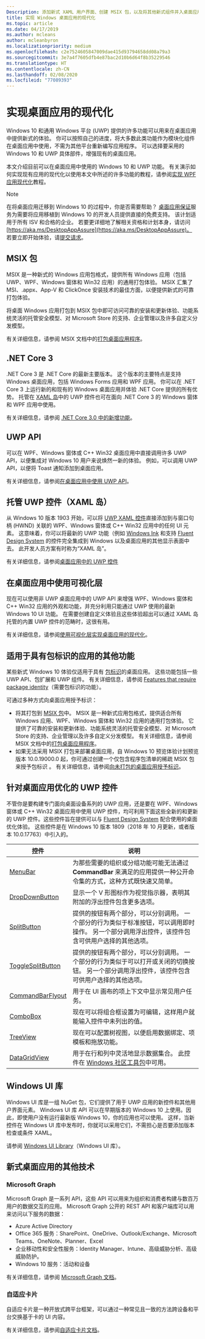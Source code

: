 ```yaml
---
Description: 添加新式 XAML 用户界面、创建 MSIX 包，以及将其他新式组件并入桌面应用程序中。
title: 实现 Windows 桌面应用的现代化
ms.topic: article
ms.date: 04/17/2019
ms.author: mcleans
author: mcleanbyron
ms.localizationpriority: medium
ms.openlocfilehash: c2e7524605847009dae415d93794658dd08a79a3
ms.sourcegitcommit: 3e7a4f7605dfb4e87bac2d10b6d64f8b35229546
ms.translationtype: HT
ms.contentlocale: zh-CN
ms.lasthandoff: 02/08/2020
ms.locfileid: "77089393"
---
```

# <a name="modernize-your-desktop-apps"></a>实现桌面应用的现代化

Windows 10 和通用 Windows 平台 (UWP) 提供的许多功能可以用来在桌面应用中提供新式的体验。 你可以按照自己的进度，将大多数此类功能作为模块化组件在桌面应用中使用，不需为其他平台重新编写应用程序。 可以选择要采用的 Windows 10 和 UWP 具体部件，增强现有的桌面应用。

本文介绍目前可以在桌面应用中使用的 Windows 10 和 UWP 功能。 有关演示如何实现现有应用的现代化以使用本文中所述的许多功能的教程，请参阅[实现 WPF 应用现代化](modernize-wpf-tutorial.md)教程。

> [!NOTE]
> 在将桌面应用迁移到 Windows 10 的过程中，你是否需要帮助？ [桌面应用保证](https://docs.microsoft.com/FastTrack/win-10-desktop-app-assure)服务为需要将应用移植到 Windows 10 的开发人员提供直接的免费支持。 该计划适用于所有 ISV 和合格的企业。 若要更详细地了解相关资格和计划本身，请访问 [https://aka.ms/DesktopAppAssure](https://aka.ms/DesktopAppAssure)。 若要立即开始体验，请[提交请求](https://aka.ms/DesktopAppAssureRequest)。

## <a name="msix-packages"></a>MSIX 包

MSIX 是一种新式的 Windows 应用包格式，提供所有 Windows 应用（包括 UWP、WPF、Windows 窗体和 Win32 应用）的通用打包体验。 MSIX 汇集了 MSI、.appx、App-V 和 ClickOnce 安装技术的最佳方面，以便提供新式的可靠打包体验。

将桌面 Windows 应用打包到 MSIX 包中即可访问可靠的安装和更新体验、功能系统灵活的托管安全模型、对 Microsoft Store 的支持、企业管理以及许多自定义分发模型。

有关详细信息，请参阅 MSIX 文档中的[打包桌面应用程序](/windows/msix/desktop/desktop-to-uwp-root)。

## <a name="net-core-3"></a>.NET Core 3

.NET Core 3 是 .NET Core 的最新主要版本。 这个版本的主要特点是支持 Windows 桌面应用，包括 Windows Forms 应用和 WPF 应用。 你可以在 .NET Core 3 上运行新的和现有的 Windows 桌面应用并体验 .NET Core 提供的所有优势。 托管在 [XAML 岛](xaml-islands.md)中的 UWP 控件也可在面向 .NET Core 3 的 Windows 窗体和 WPF 应用中使用。

有关详细信息，请参阅 [.NET Core 3.0 中的新增功能](https://docs.microsoft.com/dotnet/core/whats-new/dotnet-core-3-0)。

## <a name="uwp-apis"></a>UWP API

可以在 WPF、Windows 窗体或 C++ Win32 桌面应用中直接调用许多 UWP API，以便集成对 Windows 10 用户来说焕然一新的体验。 例如，可以调用 UWP API，以便将 Toast 通知添加到桌面应用。

有关详细信息，请参阅[在桌面应用中使用 UWP API](desktop-to-uwp-enhance.md)。

## <a name="host-uwp-controls-xaml-islands"></a>托管 UWP 控件（XAML 岛）

从 Windows 10 版本 1903 开始，可以将 [UWP XAML 控件](/windows/uwp/design/controls-and-patterns/controls-by-function)直接添加到与窗口句柄 (HWND) 关联的 WPF、Windows 窗体或 C++ Win32 应用中的任何 UI 元素。 这意味着，你可以将最新的 UWP 功能（例如 [Windows Ink](/windows/uwp/design/input/pen-and-stylus-interactions) 和支持 [Fluent Design System](/windows/uwp/design/fluent-design-system/index) 的控件完全集成到 Windows 以及桌面应用的其他显示表面中去。 此开发人员方案有时称为“XAML 岛”。 

有关详细信息，请参阅[桌面应用中的 UWP 控件](xaml-islands.md)

## <a name="use-the-visual-layer-in-desktop-apps"></a>在桌面应用中使用可视化层

现在可以使用非 UWP 桌面应用中的 UWP API 来增强 WPF、Windows 窗体和 C++ Win32 应用的外观和功能，并充分利用只能通过 UWP 使用的最新 Windows 10 UI 功能。 在需要创建自定义体验且这些体验超出可以通过 XAML 岛托管的内置 UWP 控件的范畴时，这很有用。

有关详细信息，请参阅[使用可视化层实现桌面应用的现代化](visual-layer-in-desktop-apps.md)。

## <a name="additional-features-available-to-apps-with-package-identity"></a>适用于具有包标识的应用的其他功能

某些新式 Windows 10 体验仅适用于具有 [包标识](https://docs.microsoft.com/uwp/schemas/appxpackage/uapmanifestschema/element-identity)的桌面应用。 这些功能包括一些 UWP API、包扩展和 UWP 组件。 有关详细信息，请参阅 [Features that require package identity](modernize-packaged-apps.md)（需要包标识的功能）。

可通过多种方式向桌面应用授予标识：

* 将其打包到 [MSIX 包](/windows/msix/desktop/desktop-to-uwp-root)中。 MSIX 是一种新式应用包格式，提供适合所有 Windows 应用、WPF、Windows 窗体和 Win32 应用的通用打包体验。 它提供了可靠的安装和更新体验、功能系统灵活的托管安全模型、对 Microsoft Store 的支持、企业管理以及许多自定义分发模型。 有关详细信息，请参阅 MSIX 文档中的[打包桌面应用程序](https://docs.microsoft.com/windows/msix/desktop/desktop-to-uwp-root)。
* 如果无法采用 MSIX 打包来部署桌面应用，自 Windows 10 预览体验计划预览版本 10.0.19000.0 起，你可通过创建一个仅包含程序包清单的稀疏 MSIX 包来授予包标识  。 有关详细信息，请参阅[向未打包的桌面应用授予标识](grant-identity-to-nonpackaged-apps.md)。

<a id="desktop-uwp-controls"/>

## <a name="uwp-controls-optimized-for-desktop-apps"></a>针对桌面应用优化的 UWP 控件

不管你是要构建专门面向桌面设备系列的 UWP 应用，还是要在 WPF、Windows 窗体或 C++ Win32 桌面应用中使用 UWP 控件，均可利用下面这些全新的和更新的 UWP 控件。这些控件旨在提供可以与 [Fluent Design System](/windows/uwp/design/fluent-design-system/index) 配合使用的桌面优化体验。 这些控件是在 Windows 10 版本 1809（2018 年 10 月更新，或者版本 10.0.17763）中引入的。

| 控件 |  说明 |
|------ |--------------|
| [MenuBar](https://docs.microsoft.com/windows/uwp/design/controls-and-patterns/menus#create-a-menu-bar) | 为那些需要的组织或分组功能可能无法通过 **CommandBar** 来满足的应用提供一种公开命令集的方式，这种方式既快速又简单。 |
| [DropDownButton](https://docs.microsoft.com/windows/uwp/design/controls-and-patterns/buttons#create-a-drop-down-button) | 显示一个 V 形图标作为视觉指示器，表明其附加的浮出控件包含更多选项。  |
| [SplitButton](https://docs.microsoft.com/windows/uwp/design/controls-and-patterns/buttons#create-a-split-button) | 提供的按钮有两个部分，可以分别调用。 一个部分的行为类似于标准按钮，可以调用即时操作。 另一个部分调用浮出控件，该控件包含可供用户选择的其他选项。|
| [ToggleSplitButton](https://docs.microsoft.com/windows/uwp/design/controls-and-patterns/buttons#create-a-toggle-split-button) | 提供的按钮有两个部分，可以分别调用。 一个部分的行为类似于可以打开或关闭的切换按钮。 另一个部分调用浮出控件，该控件包含可供用户选择的其他选项。 |
| [CommandBarFlyout](https://docs.microsoft.com/windows/uwp/design/controls-and-patterns/command-bar-flyout) |  用于在 UI 画布的项上下文中显示常见用户任务。 |
| [ComboBox](https://docs.microsoft.com/windows/uwp/design/controls-and-patterns/combo-box#make-a-combo-box-editable) | 现在可以将组合框设置为可编辑，这样用户就能输入控件中未列出的值。  |
| [TreeView](https://docs.microsoft.com/windows/uwp/design/controls-and-patterns/tree-view) | 现在可以配置树视图，以便启用数据绑定、项模板和拖放功能。  |
| [DataGridView](https://docs.microsoft.com/windows/communitytoolkit/controls/datagrid) |   用于在行和列中灵活地显示数据集合。 此控件在 [Windows 社区工具包](https://docs.microsoft.com/windows/uwpcommunitytoolkit/)中可用。  |

## <a name="windows-ui-library"></a>Windows UI 库

Windows UI 库是一组 NuGet 包，它们提供了用于 UWP 应用的新控件和其他用户界面元素。 Windows UI 库 API 可以在早期版本的 Windows 10 上使用。因此，即使用户没有运行最新版 Windows 10，你的应用也可以使用。 这样，当新控件在 Windows UI 库中发布时，你就可以采用它们，不需担心是否要添加版本检查或条件 XAML。

请参阅 [Windows UI Library](https://docs.microsoft.com/uwp/toolkits/winui/)（Windows UI 库）。

## <a name="other-technologies-for-modern-desktop-apps"></a>新式桌面应用的其他技术

### <a name="microsoft-graph"></a>Microsoft Graph

Microsoft Graph 是一系列 API，这些 API 可以用来为组织和消费者构建与数百万用户的数据交互的应用。 Microsoft Graph 公开的 REST API 和客户端库可以用来访问以下服务的数据：
* Azure Active Directory
* Office 365 服务：SharePoint、OneDrive、Outlook/Exchange、Microsoft Teams、OneNote、Planner、Excel
* 企业移动性和安全性服务：Identity Manager、Intune、高级威胁分析、高级威胁防护。
* Windows 10 服务：活动和设备

有关详细信息，请参阅 [Microsoft Graph 文档](https://developer.microsoft.com/graph/docs/concepts/overview)。

### <a name="adaptive-cards"></a>自适应卡片

自适应卡片是一种开放式跨平台框架，可以通过一种常见且一致的方法跨设备和平台交换基于卡的 UI 内容。

有关详细信息，请参阅[自适应卡片文档](https://docs.microsoft.com/adaptive-cards/)。
